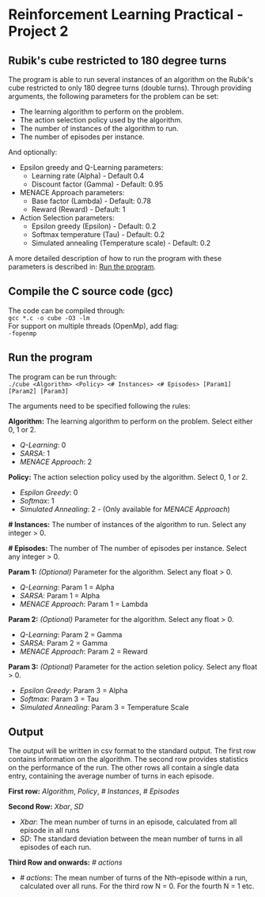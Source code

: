 # Reinforcement Learning Practical - Project 2
## Rubik's cube restricted to 180 degree turns
The program is able to run several instances of an algorithm on the Rubik's cube restricted to only 180 degree turns (double turns).
Through providing arguments, the following parameters for the problem can be set:
* The learning algorithm to perform on the problem.
* The action selection policy used by the algorithm.
* The number of instances of the algorithm to run.
* The number of episodes per instance.

And optionally:
* Epsilon greedy and Q-Learning parameters:
    * Learning rate (Alpha) - Default 0.4
    * Discount factor (Gamma) - Default: 0.95
* MENACE Approach parameters:
    * Base factor (Lambda) - Default: 0.78
    * Reward (Reward) - Default: 1
* Action Selection parameters:
    * Epsilon greedy (Epsilon) - Default: 0.2
    * Softmax temperature (Tau) - Default: 0.2
    * Simulated annealing (Temperature scale) - Default: 0.2

A more detailed description of how to run the program with these parameters is described in: [Run the program](#run-the-program).

## Compile the C source code (gcc)
The code can be compiled through:  
`gcc *.c -o cube -O3 -lm`  
For support on multiple threads (OpenMp), add flag:  
`-fopenmp`

## Run the program
The program can be run through:  
`./cube <Algorithm> <Policy> <# Instances> <# Episodes> [Param1] [Param2] [Param3]`

The arguments need to be specified following the rules:

**Algorithm:** The learning algorithm to perform on the problem. Select either 0, 1 or 2.
* _Q-Learning_: 0
* _SARSA_: 1
* _MENACE Approach_: 2

**Policy:** The action selection policy used by the algorithm. Select 0, 1 or 2.
* _Espilon Greedy_: 0
* _Softmax_: 1  
* _Simulated Annealing_: 2 - (Only available for _MENACE Approach_)

**# Instances:** The number of instances of the algorithm to run. Select any integer > 0.

**# Episodes:** The number of The number of episodes per instance. Select any integer > 0.

**Param 1:** _(Optional)_ Parameter for the algorithm. Select any float > 0.
* _Q-Learning_: Param 1 = Alpha
* _SARSA_: Param 1 = Alpha
* _MENACE Approach_: Param 1 = Lambda

**Param 2:** _(Optional)_ Parameter for the algorithm. Select any float > 0.
* _Q-Learning_: Param 2 = Gamma
* _SARSA_: Param 2 = Gamma
* _MENACE Approach_: Param 2 = Reward

**Param 3:** _(Optional)_ Parameter for the action seletion policy. Select any float > 0.
* _Epsilon Greedy_: Param 3 = Alpha
* _Softmax_: Param 3 = Tau
* _Simulated Annealing_: Param 3 = Temperature Scale

## Output
The output will be written in csv format to the standard output. The first row contains information on the algorithm. The second row provides statistics on the performance of the run. The other rows all contain a single data entry, containing the average number of turns in each episode.

**First row:**
_Algorithm_, _Policy_, _# Instances_, _# Episodes_

**Second Row:** _Xbar_, _SD_  
* _Xbar_: The mean number of turns in an episode, calculated from all episode in all runs
* _SD_: The standard deviation between the mean number of turns in all episodes of each run.

**Third Row and onwards:** _# actions_
* _# actions_: The mean number of turns of the Nth-episode within a run, calculated over all runs. For the third row N = 0. For the fourth N = 1 etc.